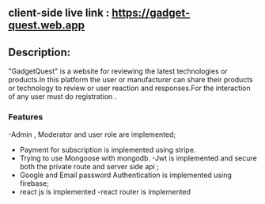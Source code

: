 


## client-side live link : https://gadget-quest.web.app

## Description:
"GadgetQuest" is a website for reviewing the latest technologies or products.In this platform the user or manufacturer can share their products or technology to review or user reaction and responses.For the interaction of any user  must do registration .


### Features 

-Admin , Moderator and user role are implemented;
- Payment for subscription is implemented using stripe. 
- Trying to use Mongoose with mongodb.
-Jwt is implemented and secure both the private route and server side api ;
- Google and Email password Authentication is implemented using firebase;
- react js is implemented
-react router is implemented